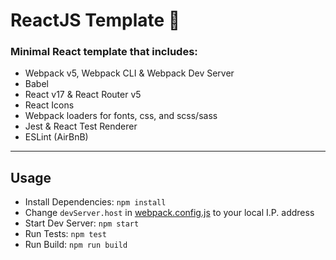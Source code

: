 # ReactJS Template 🌿

### Minimal React template that includes:
* Webpack v5, Webpack CLI & Webpack Dev Server
* Babel
* React v17 & React Router v5
* React Icons
* Webpack loaders for fonts, css, and scss/sass
* Jest & React Test Renderer
* ESLint (AirBnB)

---
## Usage
* Install Dependencies: `npm install`
* Change `devServer.host` in [webpack.config.js](https://github.com/MisterPea/ReactJS-Template/blob/48a0ff09956f03131738bfa55576f210b0807918/webpack.config.js#L44]) to your local I.P. address
* Start Dev Server: `npm start`
* Run Tests: `npm test`
* Run Build: `npm run build`
